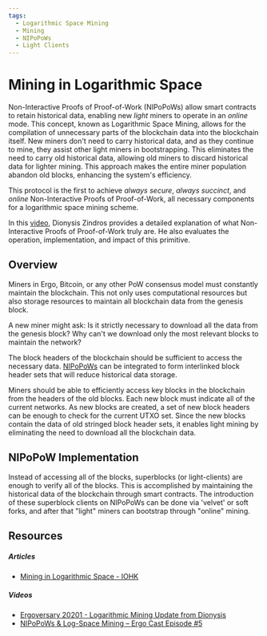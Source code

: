 ```yaml
---
tags:
  - Logarithmic Space Mining
  - Mining
  - NIPoPoWs
  - Light Clients
---
```

# Mining in Logarithmic Space

Non-Interactive Proofs of Proof-of-Work (NIPoPoWs) allow smart contracts to retain historical data, enabling new *light* miners to operate in an *online* mode. This concept, known as Logarithmic Space Mining, allows for the compilation of unnecessary parts of the blockchain data into the blockchain itself. New miners don't need to carry historical data, and as they continue to mine, they assist other light miners in bootstrapping. This eliminates the need to carry old historical data, allowing old miners to discard historical data for lighter mining. This approach makes the entire miner population abandon old blocks, enhancing the system's efficiency.

This protocol is the first to achieve *always secure*, *always succinct*, and *online* Non-Interactive Proofs of Proof-of-Work, all necessary components for a logarithmic space mining scheme.

In this [video](https://www.youtube.com/watch?v=s05ypkSC7gk), Dionysis Zindros provides a detailed explanation of what Non-Interactive Proofs of Proof-of-Work truly are. He also evaluates the operation, implementation, and impact of this primitive.

## Overview

Miners in Ergo, Bitcoin, or any other PoW consensus model must constantly maintain the blockchain. This not only uses computational resources but also storage resources to maintain all blockchain data from the genesis block.

A new miner might ask: Is it strictly necessary to download all the data from the genesis block? Why can't we download only the most relevant blocks to maintain the network?

The block headers of the blockchain should be sufficient to access the necessary data. [NIPoPoWs](https://NIPoPoWs.com/) can be integrated to form interlinked block header sets that will reduce historical data storage.

Miners should be able to efficiently access key blocks in the blockchain from the headers of the old blocks. Each new block must indicate all of the current networks. As new blocks are created, a set of new block headers can be enough to check for the current UTXO set. Since the new blocks contain the data of old stringed block header sets, it enables light mining by eliminating the need to download all the blockchain data.

## NIPoPoW Implementation

Instead of accessing all of the blocks, superblocks (or light-clients) are enough to verify all of the blocks. This is accomplished by maintaining the historical data of the blockchain through smart contracts. The introduction of these superblock clients on NIPoPoWs can be done via 'velvet' or soft forks, and after that "light" miners can bootstrap through "online" mining.

## Resources

##### Articles

- [Mining in Logarithmic Space - IOHK](https://eprint.iacr.org/2021/623.pdf)

##### Videos

- [Ergoversary 20201 - Logarithmic Mining Update from Dionysis](https://www.youtube.com/watch?v=s05ypkSC7gk)
- [NIPoPoWs & Log-Space Mining – Ergo Cast Episode #5](https://ergocast.io/episode/NIPoPoWs-ergo-cast-episode-5/)
